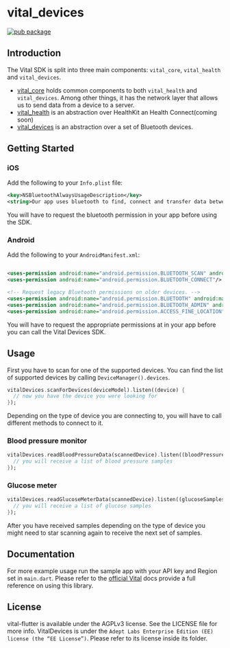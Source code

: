 # vital_devices

[![pub package](https://img.shields.io/pub/v/vital_devices.svg)](https://pub.dev/packages/vital_devices)

## Introduction

The Vital SDK is split into three main components: `vital_core`, `vital_health` and `vital_devices`.

- [vital_core][1] holds common
  components to both `vital_health` and `vital_devices`. Among other things, it has the network layer that allows us to
  send data from a device to a server.
- [vital_health][2] is an abstraction over HealthKit an Health Connect(coming soon)
- [vital_devices][3] is an abstraction over a set of Bluetooth devices.

## Getting Started

### iOS

Add the following to your `Info.plist` file:

```xml
<key>NSBluetoothAlwaysUsageDescription</key>
<string>Our app uses bluetooth to find, connect and transfer data between different devices</string>
```

You will have to request the bluetooth permission in your app before using the SDK.

### Android

Add the following to your `AndroidManifest.xml`:

```xml

<uses-permission android:name="android.permission.BLUETOOTH_SCAN" android:usesPermissionFlags="neverForLocation"/>
<uses-permission android:name="android.permission.BLUETOOTH_CONNECT"/>

<!-- Request legacy Bluetooth permissions on older devices. -->
<uses-permission android:name="android.permission.BLUETOOTH" android:maxSdkVersion="30"/>
<uses-permission android:name="android.permission.BLUETOOTH_ADMIN" android:maxSdkVersion="30"/>
<uses-permission android:name="android.permission.ACCESS_FINE_LOCATION" android:maxSdkVersion="30"/>
```

You will have to request the appropriate permissions at in your app before you can call the Vital Devices SDK.

## Usage

First you have to scan for one of the supported devices. You can find the list of supported devices by
calling `DeviceManager().devices`.

```dart
vitalDevices.scanForDevices(deviceModel).listen((device) {
  // now you have the device you were looking for
});
```

Depending on the type of device you are connecting to, you will have to call different methods to connect to it.

### Blood pressure monitor

```dart
vitalDevices.readBloodPressureData(scannedDevice).listen((bloodPressureSamples) {
  // you will receive a list of blood pressure samples
});
```

### Glucose meter

```dart
vitalDevices.readGlucoseMeterData(scannedDevice).listen((glucoseSamples) {
  // you will receive a list of glucose samples
});
```

After you have received samples depending on the type of device you might need to star scanning again to receive the
next set of samples.

## Documentation

For more example usage run the sample app with your API key and Region set in `main.dart`.
Please refer to the [official Vital](https://docs.tryvital.io/welcome/libraries) docs provide a full reference on using
this library.

## License

vital-flutter is available under the AGPLv3 license. See the LICENSE file for more info. VitalDevices is under
the `Adept Labs Enterprise Edition (EE) license (the “EE License”)`. Please refer to its license inside its folder.

[1]: https://pub.dev/packages/vital_core

[2]: https://pub.dev/packages/vital_health

[3]: https://pub.dev/packages/vital_devices
